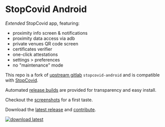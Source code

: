 StopCovid Android
=================

_Extended_ StopCovid app, featuring:

- proximity info screen & notifications
- proximity data access via adb
- private venues QR code screen
- certificates verifier
- one-click attestations
- settings > preferences
- no "maintenance" mode

This repo is a fork of [upstream gitlab][upstream]
`stopcovid-android` and is compatible with [StopCovid][StopCovid].

Automated [release builds][builds] are provided
for transparency and easy install.

Checkout the [screenshots][screenshots] for a first taste.

Download the [latest release][latest] and [contribute][contribute].

[![download latest][download]][release]




[StopCovid]: https://gitlab.inria.fr/stopcovid19/accueil/
[upstream]:  https://gitlab.inria.fr/stopcovid19/stopcovid-android/
[download]:  https://coviiid.github.io/app/direct-download-apk.png
[release]:   ../../releases/latest/download/stopcovid-release.apk
[latest]:    ../../releases/latest/
[builds]:    ../../actions
[contribute]: CONTRIBUTING.md
[screenshots]: https://coviiid.github.io/app
